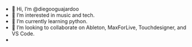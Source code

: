 - 👋 Hi, I’m @diegooguajardoo
- 👀 I’m interested in music and tech.
- 🌱 I’m currently learning python.
- 💞️ I’m looking to collaborate on Ableton, MaxForLive, Touchdesigner, and VS Code.
- 
<!---
diegooguajardoo/diegooguajardoo is a ✨ special ✨ repository because its `README.md` (this file) appears on your GitHub profile.
You can click the Preview link to take a look at your changes.
--->
